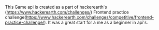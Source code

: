 This Game api is created as a part of hackerearth's (https://www.hackerearth.com/challenges/) Frontend practice challenge(https://www.hackerearth.com/challenges/competitive/frontend-practice-challenge/). It was a great start for a me as a beginner in api's.
